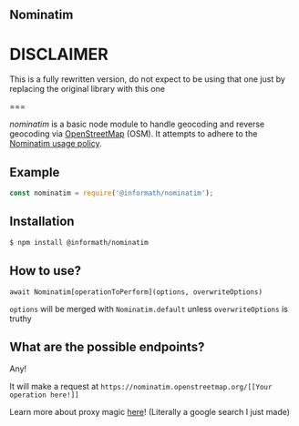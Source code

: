 ## Nominatim

# DISCLAIMER

This is a fully rewritten version, do not expect to be using that one just by replacing the original library with this one

===

_nominatim_ is a basic node module to handle geocoding and reverse geocoding via [OpenStreetMap](http://openstreetmap.org/) (OSM). It attempts to adhere to the [Nominatim usage policy](http://wiki.openstreetmap.org/wiki/Nominatim_usage_policy).

## Example

```js
const nominatim = require('@informath/nominatim');


```

## Installation

```bash
$ npm install @informath/nominatim
```

## How to use?

`await Nominatim[operationToPerform](options, overwriteOptions)`

`options` will be merged with `Nominatim.default` unless `overwriteOptions` is truthy

## What are the possible endpoints?

Any!

It will make a request at `https://nominatim.openstreetmap.org/[[Your operation here!]]`

Learn more about proxy magic [here](https://medium.com/@alonronin/magic-methods-in-javascript-meet-proxy-65e6305f4d3e)! (Literally a google search I just made)

